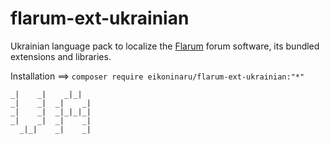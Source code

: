 # flarum-ext-ukrainian

Ukrainian language pack to localize the [Flarum](http://flarum.org/) forum software, its bundled extensions and libraries.

Installation ==> `composer require eikoninaru/flarum-ext-ukrainian:"*"`


```
_|    _|    _|_|
_|    _|  _|    _|
_|    _|  _|_|_|_|
_|    _|  _|    _|
  _|_|    _|    _|
```
